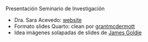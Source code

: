 Presentación Seminario de Investigación

- Dra. Sara Acevedo: [website](https://saryace.github.io)
- Formato slides Quarto: clean por [grantmcdermott](https://github.com/grantmcdermott/quarto-revealjs-clean)
- Idea imágenes solapadas de slides de [James Goldie](https://github.com/jimjam-slam/talk-runapp-quarto-2022)